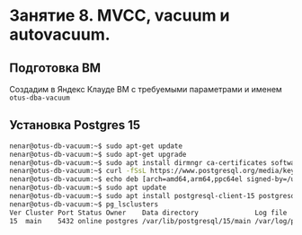 # Занятие 8. MVCC, vacuum и autovacuum. 
## Подготовка ВМ
Создадим в Яндекс Клауде ВМ с требуемыми параметрами и именем `otus-dba-vacuum`
## Установка Postgres 15

``` bash
nenar@otus-db-vacuum:~$ sudo apt-get update
nenar@otus-db-vacuum:~$ sudo apt-get upgrade
nenar@otus-db-vacuum:~$ sudo apt install dirmngr ca-certificates software-properties-common apt-transport-https lsb-release curl -y
nenar@otus-db-vacuum:~$ curl -fSsL https://www.postgresql.org/media/keys/ACCC4CF8.asc | gpg --dearmor | sudo tee /usr/share/keyrings/postgresql.gpg > /dev/null
nenar@otus-db-vacuum:~$ echo deb [arch=amd64,arm64,ppc64el signed-by=/usr/share/keyrings/postgresql.gpg] http://apt.postgresql.org/pub/repos/apt/ $(lsb_release -cs)-pgdg main | sudo tee /etc/apt/sources.list.d/postgresql.list
nenar@otus-db-vacuum:~$ sudo apt update
nenar@otus-db-vacuum:~$ sudo apt install postgresql-client-15 postgresql-15
nenar@otus-db-vacuum:~$ pg_lsclusters
Ver Cluster Port Status Owner    Data directory              Log file
15  main    5432 online postgres /var/lib/postgresql/15/main /var/log/postgresql/postgresql-15-main.log
```
